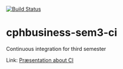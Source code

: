 [![Build Status](https://travis-ci.org/Hallur20/cphbusiness-sem3-ci.svg?branch=master)](https://travis-ci.org/Hallur20/cphbusiness-sem3-ci)

# cphbusiness-sem3-ci
Continuous integration for third semester

Link: [Præsentation about CI](https://jegp.github.io/cphbusiness-sem3-ci/presentation.html#/)
